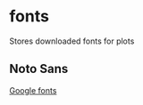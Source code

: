 # fonts
Stores downloaded fonts for  plots

## Noto Sans

[Google fonts](https://fonts.google.com/noto/specimen/Noto+Sans?query=noto+san)
